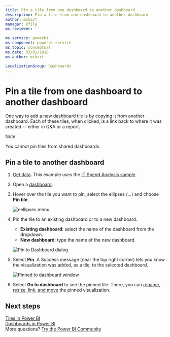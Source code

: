 ```yaml
---
title: Pin a tile from one dashboard to another dashboard
description: Pin a tile from one dashboard to another dashboard
author: mihart
manager: kfile
ms.reviewer: ''

ms.service: powerbi
ms.component: powerbi-service
ms.topic: conceptual
ms.date: 03/01/2018
ms.author: mihart

LocalizationGroup: Dashboards
---
```

# Pin a tile from one dashboard to another dashboard
﻿One way to add a new [dashboard tile](consumer/end-user-tiles.md) is by copying it from another dashboard. Each of these tiles, when clicked, is a link back to where it was created -- either in Q&A or a report. 

> [!NOTE]
> You cannot pin tiles from shared dashboards.

## Pin a tile to another dashboard
1. [Get data](service-get-data.md). This example uses the [IT Spend Analysis sample](sample-it-spend.md).
2. Open a [dashboard](consumer/end-user-dashboards.md).
3. Hover over the tile you want to pin, select the ellipses (...) and choose **Pin tile**.  
   
   ![eellipses menu](media/service-pin-tile-to-another-dashboard/power-bi-pin-another-dash.png)
4. Pin the tile to an existing dashboard or to a new dashboard. 
   
   * **Existing dashboard**: select the name of the dashboard from the dropdown.
   * **New dashboard**: type the name of the new dashboard.
   
   ![Pin to Dashboard dialog](media/service-pin-tile-to-another-dashboard/pbi_pintoanotherdash.png)
5. Select **Pin**.
   A Success message (near the top right corner) lets you know the visualization was added, as a tile, to the selected dashboard.
   
   ![Pinned to dashboard window](media/service-pin-tile-to-another-dashboard/power-bi-pin-success.png)
6. Select **Go to dashboard** to see the pinned tile. There, you can [rename, resize, link, and move](service-dashboard-edit-tile.md) the pinned visualization.

## Next steps
[Tiles in Power BI](consumer/end-user-tiles.md)  
[Dashboards in Power BI](consumer/end-user-dashboards.md)  
More questions? [Try the Power BI Community](http://community.powerbi.com/)

